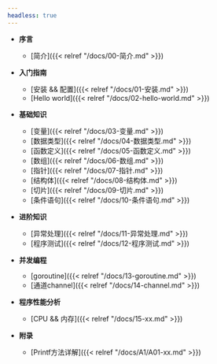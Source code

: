 ```yaml
---
headless: true
---
```


- **序言**
  - [简介]({{< relref "/docs/00-简介.md" >}})

- **入门指南**
  - [安装 && 配置]({{< relref "/docs/01-安装.md" >}})
  - [Hello world]({{< relref "/docs/02-hello-world.md" >}})

- **基础知识**
  - [变量]({{< relref "/docs/03-变量.md" >}})
  - [数据类型]({{< relref "/docs/04-数据类型.md" >}})
  - [函数定义]({{< relref "/docs/05-函数定义.md" >}})
  - [数组]({{< relref "/docs/06-数组.md" >}})
  - [指针]({{< relref "/docs/07-指针.md" >}})
  - [结构体]({{< relref "/docs/08-结构体.md" >}})
  - [切片]({{< relref "/docs/09-切片.md" >}})
  - [条件语句]({{< relref "/docs/10-条件语句.md" >}})

- **进阶知识**
  - [异常处理]({{< relref "/docs/11-异常处理.md" >}})
  - [程序测试]({{< relref "/docs/12-程序测试.md" >}})

- **并发编程**
  - [goroutine]({{< relref "/docs/13-goroutine.md" >}})
  - [通道channel]({{< relref "/docs/14-channel.md" >}})

- **程序性能分析**
  - [CPU && 内存]({{< relref "/docs/15-xx.md" >}})

- **附录**
  - [Printf方法详解]({{< relref "/docs/A1/A01-xx.md" >}})

